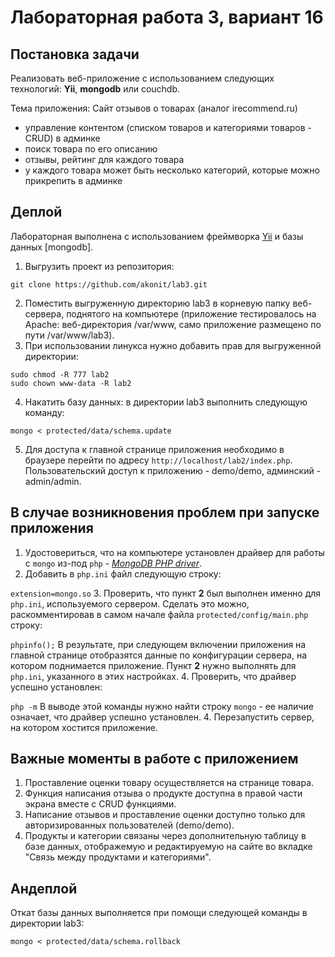 Лабораторная работа 3, вариант 16
=================================

Постановка задачи
-----------------

Реализовать веб-приложение с использованием следующих технологий: **Yii**, **mongodb** или couchdb.

Тема приложения: Сайт отзывов о товарах (аналог irecommend.ru)

- управление контентом (списком товаров и категориями товаров - CRUD) в админке
- поиск товара по его описанию
- отзывы, рейтинг для каждого товара
- у каждого товара может быть несколько категорий, которые можно прикрепить в админке

Деплой
------

Лабораторная выполнена с использованием фреймворка [Yii](http://yiiframework.ru/doc/guide/ru/quickstart.installation) и базы данных [mongodb].

1. Выгрузить проект из репозитория:

  ```shell
  git clone https://github.com/akonit/lab3.git
  ```
2. Поместить выгруженную директорию lab3 в корневую папку веб-сервера, поднятого на компьютере (приложение тестировалось на Apache: веб-директория /var/www, само приложение размещено по пути /var/www/lab3).
3. При использовании линукса нужно добавить прав для выгруженной директории:

  ```shell
  sudo chmod -R 777 lab2
  sudo chown www-data -R lab2
  ```
4. Накатить базу данных: в директории lab3 выполнить следующую команду:

  ```shell
  mongo < protected/data/schema.update
  ```
5. Для доступа к главной странице приложения необходимо в браузере перейти по адресу `http://localhost/lab2/index.php`. Пользовательский доступ к приложению - demo/demo, админский - admin/admin.


В случае возникновения проблем при запуске приложения
-----------------------------------------------------

1. Удостовериться, что на компьютере установлен драйвер для работы с `mongo` из-под `php` - [*MongoDB PHP driver*](http://www.php.net/manual/ru/mongo.installation.php).
2. Добавить в `php.ini` файл следующую строку:

  `extension=mongo.so`
3. Проверить, что пункт **2** был выполнен именно для `php.ini`, используемого сервером. Сделать это можно, раскомментировав в самом начале файла `protected/config/main.php` строку:

  `phpinfo();`
  В результате, при следующем включении приложения на главной странице отобразятся данные по конфигурации сервера, на котором поднимается приложение. Пункт **2** нужно выполнять для `php.ini`, указанного в этих настройках.
4. Проверить, что драйвер успешно установлен:

  `php -m`
  В выводе этой команды нужно найти строку `mongo` - ее наличие означает, что драйвер успешно установлен.
4. Перезапустить сервер, на котором хостится приложение.

Важные моменты в работе с приложением
-------------------------------------

1. Проставление оценки товару осуществляется на странице товара.
2. Функция написания отзыва о продукте доступна в правой части экрана вместе с CRUD функциями.
3. Написание отзывов и проставление оценки доступно только для авторизированных пользователей (demo/demo).
4. Продукты и категории связаны через дополнительную таблицу в базе данных, отображемую и редактируемую на сайте во вкладке "Связь между продуктами и категориями".

Андеплой
--------

Откат базы данных выполняется при помощи следующей команды в директории lab3:

  ```shell
  mongo < protected/data/schema.rollback
  ```
